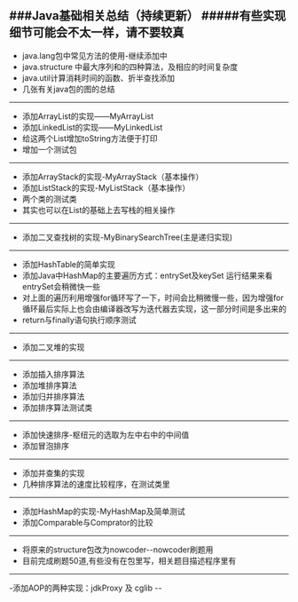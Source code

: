 ###**Java基础相关总结（持续更新）**
#####有些实现细节可能会不太一样，请不要较真
---

- java.lang包中常见方法的使用-继续添加中
- java.structure 中最大序列和的四种算法，及相应的时间复杂度
- java.util计算消耗时间的函数、折半查找添加
- 几张有关java包的图的总结

---

- 添加ArrayList的实现——MyArrayList
- 添加LinkedList的实现——MyLinkedList
- 给这两个List增加toString方法便于打印
- 增加一个测试包

---

- 添加ArrayStack的实现-MyArrayStack（基本操作）
- 添加ListStack的实现-MyListStack（基本操作）
- 两个类的测试类
- 其实也可以在List的基础上去写栈的相关操作

---

- 添加二叉查找树的实现-MyBinarySearchTree(主是递归实现)

---

- 添加HashTable的简单实现
- 添加Java中HashMap的主要遍历方式：entrySet及keySet 运行结果来看entrySet会稍微快一些
- 对上面的遍历利用增强for循环写了一下，时间会比稍微慢一些，因为增强for循环最后实际上也会由编译器改写为迭代器去实现，这一部分时间是多出来的
- return与finally语句执行顺序测试

---
- 添加二叉堆的实现

---
- 添加插入排序算法
- 添加堆排序算法
- 添加归并排序算法
- 添加排序算法测试类

---
- 添加快速排序-枢纽元的选取为左中右中的中间值
- 添加冒泡排序

---
- 添加并查集的实现
- 几种排序算法的速度比较程序，在测试类里

---
- 添加HashMap的实现-MyHashMap及简单测试
- 添加Comparable与Comprator的比较

---
- 将原来的structure包改为nowcoder--nowcoder刷题用
- 目前完成刷题50道,有些没有在包里写，相关题目描述程序里有

---
-添加AOP的两种实现：jdkProxy 及 cglib --

